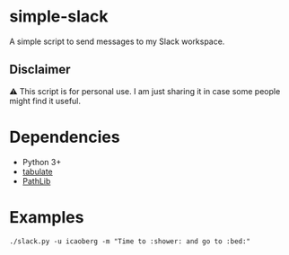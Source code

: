# simple-slack
A simple script to send messages to my Slack workspace.

## Disclaimer
:warning: This script is for personal use. I am just sharing it in case some people might find it useful.

# Dependencies
* Python 3+
* [tabulate](https://pypi.org/project/tabulate/)
* [PathLib](https://docs.python.org/3/library/pathlib.html)

# Examples

```
./slack.py -u icaoberg -m "Time to :shower: and go to :bed:"
```
